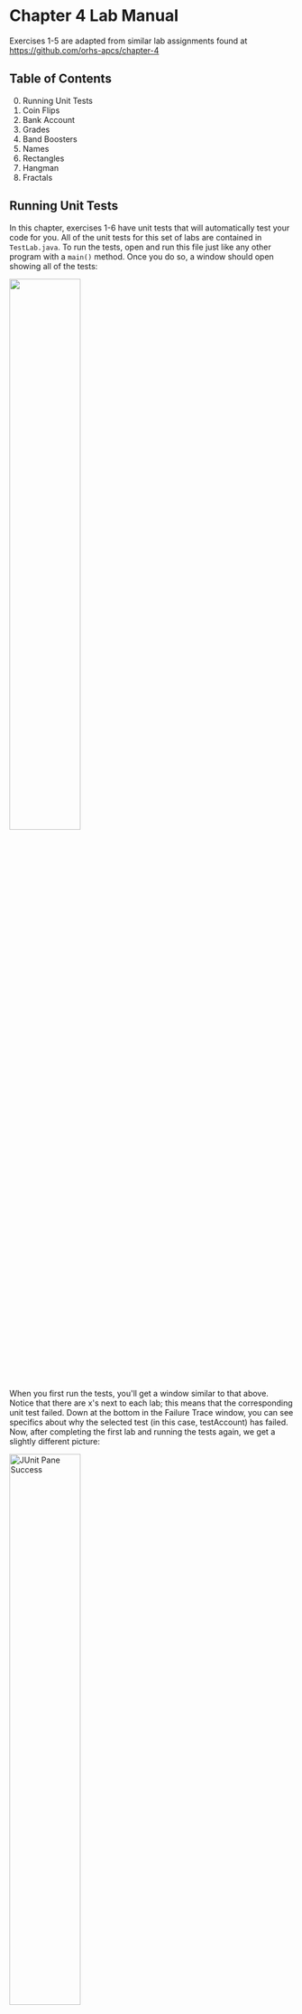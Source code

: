 # Chapter 4 Lab Manual

Exercises 1-5 are adapted from similar lab assignments found at https://github.com/orhs-apcs/chapter-4 

## Table of Contents

0. Running Unit Tests
1. Coin Flips
2. Bank Account
3. Grades
4. Band Boosters
5. Names
6. Rectangles
7. Hangman
8. Fractals

## Running Unit Tests

In this chapter, exercises 1-6 have unit tests that will automatically test your code for you. All of the unit tests for this set of labs are contained in `TestLab.java`. To run the tests, open and run this file just like any other program with a `main()` method. Once you do so, a window should open showing all of the tests:

<img src="junit_pane.png" style="width: 50%;"/>

When you first run the tests, you'll get a window similar to that above. Notice that there are x's next to each lab; this means that the corresponding unit test failed. Down at the bottom in the Failure Trace window, you can see specifics about why the selected test (in this case, testAccount) has failed. Now, after completing the first lab and running the tests again, we get a slightly different picture:

<img src="junit_pane_success.png" alt="JUnit Pane Success" style="width: 50%" />

Now, as indicated by the green check, the testFlips test has passed. This means that the **Coin Flips** lab has been completed.

## Coin Flips

In the lab project, there is a `Coin` class that implements the basic behavior of a coin. Your task is to write a program in the `CoinTest` class that finds the length of the longest run of consecutive heads in 100 flips of a coin. You will need to use a `Coin` object to emulate the coin flips. A skeleton of the program is provided in the `CoinTest.java` file that explains the details of your program implementation. 

Here is a sample run of the program:

```
Tails
Heads
Heads
Heads
Heads
Heads
Heads
Tails
Tails
Tails
Heads
Heads
Tails
Heads
Heads
--- output truncated to save space --- 
The maximum run of HEADS was 6
```

## Bank Account

The file `Account.java` contains a partial definition for a class representing a bank account. Complete the `Account` class as described below.

1. Complete the `toString()` method body; this should return a string containing the name, account number, and the balance for the account. **Note:** the `toString()	` should not call `System.out.println()` and instead just return the appropriate string representation.
2. Fill in the code for `chargeFee()` so that it deducts a service fee from the account.
3. Fill in the code for `changeName()` so that it takes a string as a parameter and set the account name to the provided string.

## Grades

A teacher wants a program to keep track of grades for students and decides to create a `Student` class for use in the program:

1. Each student will be described by three pieces of data: his/her name, his/her score on test #1, and his/her score on test #2.

2. There will be a single constructor that takes the name of the student as its only argument.

3. There will be three methods: `getName()`, which will return the student's name; `inputGrades()`, which will prompt for and read in the student's test grades (using a `Scanner`); and `getAverage()`, which will compute and return the student's average.

4. There will be a `toString()` method which prints a summary of the student per the following example (yes, using tabs when necessary):

   ```
   Name: Joe	Test1: 85	Test2: 91
   ```

Complete the class definition in `Student.java` appropriately. 

## Band Boosters

In this exercise, you will write a class that models a band booster and their candy sales. The `BandBooster` class should be implemented according to the following instructions:

1.  The `BandBooster` class should contain two pieces of instance data: `name` and `boxesSold`.

2.  There should be a constructor that takes the band booster's name as the only argument. The initial count of `boxesSold` should be 0.

3.  The method `getName()` should return the name of the band booster.

4.  The method `updateSales()` should take a single integer parameter representing the number of additional boxes sold. This should be added to the total number of boxes sold. **Note:** negative inputs to this method should be ignored and not affect the number of boxes sold.

5.  The method `toString()` should return a string containing the name of the band booster and the number of boxes he/she has sold per this format:

       ```
       Joe:	16 boxes
       ```

## Names

Implement a `Name` class with the following methods:

- `public Name(String first, String middle, String last)`—constructor
- `public String getFirst()`—returns the first name
- `public String getMiddle()`—returns the middle name
- `public String getLast()`—returns the last name
- `public String firstMiddleLast()`—returns a string containing the person's full name in order, e.g. `"Mary Jane Smith"`
- `public String lastFirstMiddle()`—returns a string containing the person's full name with the last name first followed by a comma, e.g. `"Smith, Mary Jane"`
- `public boolean equals(Name otherName)`—returns `true` if this name is **case-insensitively** equal to `otherName`
- `public String initials()`—returns the person's initials all uppercase, e.g. `"MJS"`
- `public int length()`—returns the total number of characters in the full name, **not** including spaces

## Rectangles

Implement a `Rectangle` class with the following methods:

- `public Rectangle(double width, double height)`—if the width or height is less than 0, make it positive
- `public double getWidth()`
- `public double getHeight()`
- `public double area()`—returns the area of the rectangle
- `public double perimeter()`—returns the perimeter of the rectangle
- `public String toString()`—returns a string representation of the rectangle containing the width and height, e.g. `"90x102"` (width first, then height)
- `public double equals(Rectangle other)`—two rectangles are equal if their dimensions are equals (within a tolerance of 0.00001 for the `double` comparisons; also note that the rectangle with dimensions 400x13 is the same as one with dimensions 13x400
- `public double diagonal()`—returns the length of the diagonal of the rectangle
- `public boolean isSquare()`—returns `true` if the rectangle is square (again, within a tolerance of 0.00001)

## Hangman

At some point in your life, I'm sure you've played the game Hangman. To refresh your memory, the objective of Hangman is to guess an unknown word by choosing certain letters that you believe may be in the word. In our version of the game, the computer generates a random word while the human user is tasked with guessing the words. Here is the general procedure:

1. The computer chooses a random word and tells the user how many letters the word has.
2. The computer prints out the valid letters (lowercase a-z minus the previously-guessed letters) and prompts the user to guess a letter.
   1. If the word contains the letter, the computer prints out a congratulatory message containing the letters of the word guessed so far with underscores in the positions of the missing letters.
   2. Otherwise, a different message is printed and the number of guesses is decremented by 1.
3. Repeat the previous step until either the word is guessed or the number of guesses is 0.



Example run:

```
Welcome to the game, Hangman!
I'm thinking of a word that is 5 letters long
-------------
You have 8 guesses left
Available letters: abcdefghijklmnopqrstuvwxyz
Please guess a letter: a
Good guess: __a__
-------------
You have 8 guesses left
Available letters: bcdefghijklmnopqrstuvwxyz
Please guess a letter: e
Good guess: __a_e
-------------
You have 8 guesses left
Available letters: bcdfghijklmnopqrstuvwxyz
Please guess a letter: p
Good guess: __ape
-------------
You have 8 guesses left
Available letters: bcdfghijklmnoqrstuvwxyz
Please guess a letter: t
Oops! That letter is not in my word
-------------
You have 7 guesses left
Available letters: bcdfghijklmnoqrsuvwxyz
Please guess a letter: s
Good guess: s_ape
-------------
You have 7 guesses left
Available letters: bcdfghijklmnoqruvwxyz
Please guess a letter: h
You guessed the word: shape
```

All of the code for this exercise is in `Hangman.java`. Your task it two-fold: First, fill in the code in `playHangman()` according to the comments inside. Second, there are a few logical errors (bugs) in the program that need to be debugged. Once you fix them all, the program should run properly. You may find it helpful to walk through the code using Eclipse's debugger for the second portion of this exercise. 

## Fractals

### Introduction

This exercise explores a strange and curious family of geometric objects: fractals. Benoit Mandelbrot coined this term to describe rough, fragmented geometric shapes that exhibited the curious property of self-similarity. No matter how far you zoom in on a fractal, it's structure remains the same. 

Fractals are easiest understood through examples. The Koch Snowflake is a popular fractal first described in 1904. This fractal is generated by a simple geometric procedure:

1. Begin with an equilateral triangle
2. Split each side of the equilateral triangle into three equal parts
3. Construct an equilateral triangle for each side using the middle part as the base
4. Remove the base of each new equilateral triangle (green in the picture below)
5. Repeat steps 2-5 for each side of our new figure (forever)

A few iterations of this procedure are visualized below:

![Koch Snowflake generation stages](https://upload.wikimedia.org/wikipedia/commons/d/d9/KochFlake.svg)

Now, imagine zooming in on the boundary of the fractal. After a certain level, you would be unable to tell how far you've zoomed in; this is what mathematicians mean by self-similarity. 

### The Mandelbrot Set

Now that we've seen a basic fractal, we're ready to move on to something a little more complicated. This section describes how to approximately generate the Mandelbrot Set. Here is a colorized image of the set (and what we'll be attempting to replicate):

![Mandelbrot Set](https://upload.wikimedia.org/wikipedia/commons/2/21/Mandel_zoom_00_mandelbrot_set.jpg)

In addition to the geometric constructions (like the one for the Koch Snowflake), fractals can be created in other ways. In particular, the Mandelbrot set is generated using a special sequence of complex numbers. I know, complex numbers probably weren't your favorite part of Algebra II, but bear with me. In the following equations, $z_i$ and $c$ are complex numbers (numbers of the form $a+bi$ where $i^2=-1$). Our sequence is defined using the recurrence $z_n=z_{n-1}^2+c$ where $z_0=0$ . To compute the sequence, all you need to do is take the last $z_i$, square it, and add $c$—simple enough. This sequence describes which complex numbers fit in the Mandelbrot Set; for a given complex number $c$, it is in the set if the numbers of the sequence $z_0, z_1, z_2, ...$ eventually go to zero (we'll call this convergence; the opposite of convergence is divergence). 

### Computing the Mandelbrot Set

In practice, there's no way that we can compute all of the numbers in the sequence ${z_i}$—there's an infinite number of them. However, it turns out that we only have to compute a few. The general algorithm starts with $z_0$ and computes the successive values of the sequence. If at any point along the way the real or imaginary part exceeds 2 or -2, we assume that the sequence diverges. If we are able to compute all $z_i$ values up until a threshold (e.g. $i=200$)  without the sequence diverging, we assume it converges. 

### Your Task

The code to make the pretty pictures work is already done for you; all you have to do is the math part. To open the GUI, run the `FractalFrame.java` program in Eclipse. To exit, you can either click the red 'X' in to close the window or press the red square in Eclipse (ignore any messages in the console). Right now, the window should be completely red. Your job is to make it look like this:

![Mandelbrot Set program image save](mandelbrot.png)

To do this, open up `MandelbrotTest.java` and fill in the `testPoint()` method. The `real` and `imag` arguments represent the real and imaginary parts, respectively, of the $c$ from before (the number to test). The `maxIterations` argument tells you how many iterations to compute before deciding convergence (see the **Computing the Mandelbrot Set** section). The controls for the GUI are pretty straightforward; left-clicking zooms in 2x, right-clicking zooms out 2x, and dragging the mouse selects a region to zoom in on. Additional controls are available in the menu. A helpful one if you mess up the zoom is `View > Reset`. Good luck!



